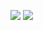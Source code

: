![](https://leetcard.jacoblin.cool/ammukuul15?theme=dark,unicorn)
![](https://leetcard.jacoblin.cool/ammukuul15?ext=activitytheme=dark,unicorn)
